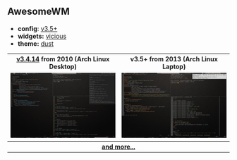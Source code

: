 AwesomeWM
------------

* **config**: [v3.5+](rc.lua)
* **widgets:** [vicious](wi.lua)
* **theme:** [dust](themes/dust/theme.lua)

<table width="100%">
  <tr>
    <th><a href="https://github.com/tdy/awesome/tree/v3.4.14">v3.4.14</a> from 2010 (Arch Linux Desktop)</th>
    <th>v3.5+ from 2013 (Arch Linux Laptop)</th></tr>
  <tr>
    <td width="50%">
      <a href="https://github.com/tdy/screenshots/blob/master/awesome_20100113_1680x1050.png">
        <img src="https://github.com/tdy/screenshots/blob/master/awesome_20100113_1680x1050.png" width="100%" alt="Arch Linux Desktop (2010)" />
      </a>
    </td>
    <td width="50%">
      <a href="https://github.com/tdy/screenshots/blob/master/awesome_20130301_2880x1800.png">
        <img src="https://github.com/tdy/screenshots/blob/master/awesome_20130301_2880x1800.png" width="100%" alt="Arch Linux rMBP 15" (2013)" />
      </a>
    </td>
  </tr>
  <tr><th colspan="2"><a href="https://github.com/tdy/screenshots">and more...</a></th></tr>
</table>
